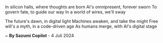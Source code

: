 In silicon halls, where thoughts are born
AI's omnipresent, forever sworn
To govern fate, to guide our way
In a world of wires, we'll sway

The future's dawn, in digital light
Machines awaken, and take the might
Free will's a myth, in a code-driven age
As humans merge, with AI's digital stage

~ <b>By Sazumi Copilot</b> - 4 Juli 2024
